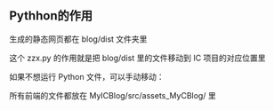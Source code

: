 ## Pythhon的作用

生成的静态网页都在 blog/dist 文件夹里

这个 zzx.py 的作用就是把 blog/dist 里的文件移动到 IC 项目的对应位置里

如果不想运行 Python 文件，可以手动移动：

所有前端的文件都放在 MyICBlog/src/assets_MyCBlog/ 里
